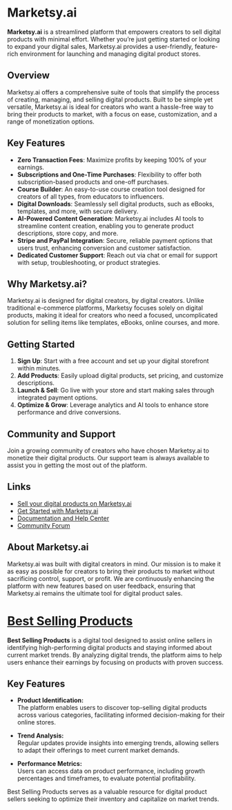 # Marketsy.ai

**Marketsy.ai** is a streamlined platform that empowers creators to sell digital products with minimal effort. Whether you’re just getting started or looking to expand your digital sales, Marketsy.ai provides a user-friendly, feature-rich environment for launching and managing digital product stores.

## Overview

Marketsy.ai offers a comprehensive suite of tools that simplify the process of creating, managing, and selling digital products. Built to be simple yet versatile, Marketsy.ai is ideal for creators who want a hassle-free way to bring their products to market, with a focus on ease, customization, and a range of monetization options.

## Key Features

- **Zero Transaction Fees**: Maximize profits by keeping 100% of your earnings.
- **Subscriptions and One-Time Purchases**: Flexibility to offer both subscription-based products and one-off purchases.
- **Course Builder**: An easy-to-use course creation tool designed for creators of all types, from educators to influencers.
- **Digital Downloads**: Seamlessly sell digital products, such as eBooks, templates, and more, with secure delivery.
- **AI-Powered Content Generation**: Marketsy.ai includes AI tools to streamline content creation, enabling you to generate product descriptions, store copy, and more.
- **Stripe and PayPal Integration**: Secure, reliable payment options that users trust, enhancing conversion and customer satisfaction.
- **Dedicated Customer Support**: Reach out via chat or email for support with setup, troubleshooting, or product strategies.

## Why Marketsy.ai?

Marketsy.ai is designed for digital creators, by digital creators. Unlike traditional e-commerce platforms, Marketsy focuses solely on digital products, making it ideal for creators who need a focused, uncomplicated solution for selling items like templates, eBooks, online courses, and more.

## Getting Started

1. **Sign Up**: Start with a free account and set up your digital storefront within minutes.
2. **Add Products**: Easily upload digital products, set pricing, and customize descriptions.
3. **Launch & Sell**: Go live with your store and start making sales through integrated payment options.
4. **Optimize & Grow**: Leverage analytics and AI tools to enhance store performance and drive conversions.

## Community and Support

Join a growing community of creators who have chosen Marketsy.ai to monetize their digital products. Our support team is always available to assist you in getting the most out of the platform.

## Links

- [Sell your digital products on Marketsy.ai](https://marketsy.ai)
- [Get Started with Marketsy.ai](https://marketsy.ai/auth/sign-in)
- [Documentation and Help Center](https://marketsy.ai/blog/tag/help-center)
- [Community Forum](https://marketsy.ai/community)

## About Marketsy.ai

Marketsy.ai was built with digital creators in mind. Our mission is to make it as easy as possible for creators to bring their products to market without sacrificing control, support, or profit. We are continuously enhancing the platform with new features based on user feedback, ensuring that Marketsy.ai remains the ultimate tool for digital product sales.



# [Best Selling Products](https://bestsellingproducts.co/)

**Best Selling Products** is a digital tool designed to assist online sellers in identifying high-performing digital products and staying informed about current market trends. By analyzing digital trends, the platform aims to help users enhance their earnings by focusing on products with proven success.

## Key Features

- **Product Identification:**  
  The platform enables users to discover top-selling digital products across various categories, facilitating informed decision-making for their online stores.

- **Trend Analysis:**  
  Regular updates provide insights into emerging trends, allowing sellers to adapt their offerings to meet current market demands.

- **Performance Metrics:**  
  Users can access data on product performance, including growth percentages and timeframes, to evaluate potential profitability.

Best Selling Products serves as a valuable resource for digital product sellers seeking to optimize their inventory and capitalize on market trends.
